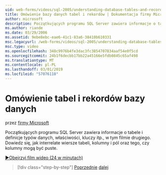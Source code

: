 ```yaml
---
uid: web-forms/videos/sql-2005/understanding-database-tables-and-records
title: Omówienie bazy danych tabel i rekordów | Dokumentacja firmy Microsoft
author: microsoft
description: Początkujących programu SQL Server zawiera informacje o tabele i definicje typów danych, właściwości, kluczy itp., w tym filmie drugiego. Dowiedz się, jak wiersze tabeli, kolumny,...
ms.author: riande
ms.date: 03/29/2006
ms.assetid: 9ebe8ebc-eae6-41c1-83a6-38410b610331
msc.legacyurl: /web-forms/videos/sql-2005/understanding-database-tables-and-records
msc.type: video
ms.openlocfilehash: 348c9976b4fe3dac3fc3854707834aaf54e0f5cd
ms.sourcegitcommit: 24b1f6decbb17bb22a45166e5fdb0845c65af498
ms.translationtype: MT
ms.contentlocale: pl-PL
ms.lasthandoff: 03/01/2019
ms.locfileid: "57076118"
---
```

<a name="understanding-database-tables-and-records"></a>Omówienie tabel i rekordów bazy danych
====================
przez [firmy Microsoft](https://github.com/microsoft)

Początkujących programu SQL Server zawiera informacje o tabele i definicje typów danych, właściwości, kluczy itp., w tym filmie drugiego. Dowiedz się, jak interrelate wiersze tabeli, kolumny i pól oraz tego, czy kolumny mogą być puste.

[&#9654;Obejrzyj film wideo (24 w minutach)](https://channel9.msdn.com/Blogs/ASP-NET-Site-Videos/understanding-database-tables-and-records)

> [!div class="step-by-step"]
> [Poprzednie](what-is-a-database.md)
> [dalej](more-about-column-data-types-and-other-properties.md)
